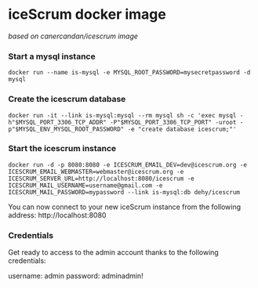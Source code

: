 iceScrum docker image
=====================
*based on canercandan/icescrum image*


### Start a mysql instance

```
docker run --name is-mysql -e MYSQL_ROOT_PASSWORD=mysecretpassword -d mysql
```

### Create the icescrum database

```
docker run -it --link is-mysql:mysql --rm mysql sh -c 'exec mysql -h"$MYSQL_PORT_3306_TCP_ADDR" -P"$MYSQL_PORT_3306_TCP_PORT" -uroot -p"$MYSQL_ENV_MYSQL_ROOT_PASSWORD" -e "create database icescrum;"'
```

### Start the icescrum instance

```
docker run -d -p 8080:8080 -e ICESCRUM_EMAIL_DEV=dev@icescrum.org -e ICESCRUM_EMAIL_WEBMASTER=webmaster@icescrum.org -e ICESCRUM_SERVER_URL=http://localhost:8080/icescrum -e ICESCRUM_MAIL_USERNAME=username@gmail.com -e ICESCRUM_MAIL_PASSWORD=mypassword --link is-mysql:db dehy/icescrum
```

You can now connect to your new iceScrum instance from the following address: http://localhost:8080

### Credentials

Get ready to access to the admin account thanks to the following credentials:

username: admin
password: adminadmin!

